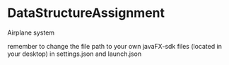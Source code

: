 # DataStructureAssignment
Airplane system

remember to change the file path to your own javaFX-sdk files (located in your desktop) in settings.json and launch.json
